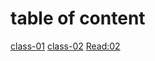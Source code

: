 # table of content

   [class-01](https://abed-77.github.io/reading-notes/class-01)
   [class-02](https://abed-77.github.io/reading-notes/class-02)
   [Read:02](https://abed-77.github.io/reading-notes/Read:02)
    
